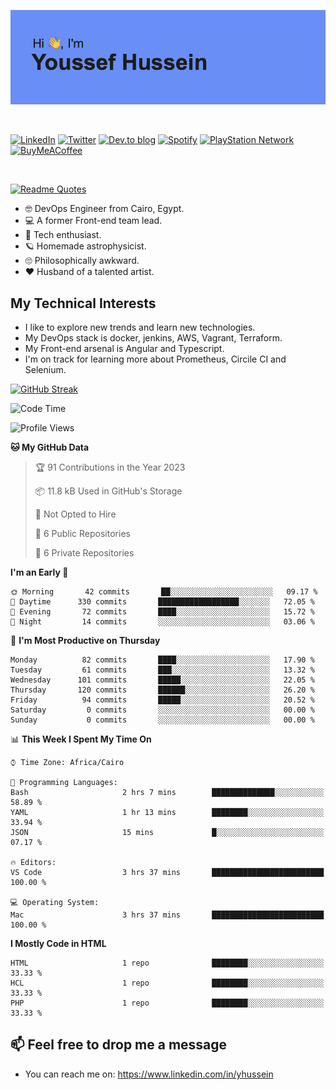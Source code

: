 [![Youssef's GitHub Banner](./assets/youssef-hussein.png)](https://github.com/yorki404)

</br>

[![LinkedIn](https://img.shields.io/badge/linkedin-%230077B5.svg?style=for-the-badge&logo=linkedin&logoColor=white)](https://www.linkedin.com/in/yhussein/)
[![Twitter](https://img.shields.io/badge/yorki404-%231DA1F2.svg?style=for-the-badge&logo=Twitter&logoColor=white)](https://twitter.com/yorki404)
[![Dev.to blog](https://img.shields.io/badge/dev.to-0A0A0A?style=for-the-badge&logo=dev.to&logoColor=white)](https://dev.to/yorki404)
[![Spotify](https://img.shields.io/badge/Spotify-1ED760?style=for-the-badge&logo=spotify&logoColor=white)](https://open.spotify.com/user/yorki404)
[![PlayStation Network](https://img.shields.io/badge/PSN-%230070D1.svg?style=for-the-badge&logo=Playstation&logoColor=white)](https://psnprofiles.com/yorki404)
[![BuyMeACoffee](https://img.shields.io/badge/Buy%20Me%20a%20Coffee-ffdd00?style=for-the-badge&logo=buy-me-a-coffee&logoColor=black)](https://www.buymeacoffee.com/Yorki404)

</br>

[![Readme Quotes](https://quotes-github-readme.vercel.app/api?type=horizontal&theme=dark)](https://github.com/piyushsuthar/github-readme-quotes)


- :nerd_face: DevOps Engineer from Cairo, Egypt.
- :computer: A former Front-end team lead.
- :satellite: Tech enthusiast.
- :ringed_planet: Homemade astrophysicist.
- :roll_eyes: Philosophically awkward.
- :heart: Husband of a talented artist.

## My Technical Interests

- I like to explore new trends and learn new technologies.
- My DevOps stack is docker, jenkins, AWS, Vagrant, Terraform.
- My Front-end arsenal is Angular and Typescript.
- I'm on track for learning more about Prometheus, Circile CI and Selenium.

[![GitHub Streak](https://github-readme-streak-stats.herokuapp.com/?user=yorki404&theme=dark)](https://git.io/streak-stats)

<!--START_SECTION:waka-->
![Code Time](http://img.shields.io/badge/Code%20Time-378%20hrs%2037%20mins-blue)

![Profile Views](http://img.shields.io/badge/Profile%20Views-0-blue)

**🐱 My GitHub Data** 

> 🏆 91 Contributions in the Year 2023
 > 
> 📦 11.8 kB Used in GitHub's Storage 
 > 
> 🚫 Not Opted to Hire
 > 
> 📜 6 Public Repositories 
 > 
> 🔑 6 Private Repositories  
 > 
**I'm an Early 🐤** 

```text
🌞 Morning       42 commits       ██░░░░░░░░░░░░░░░░░░░░░░░   09.17 % 
🌆 Daytime      330 commits       ██████████████████░░░░░░░   72.05 % 
🌃 Evening       72 commits       ████░░░░░░░░░░░░░░░░░░░░░   15.72 % 
🌙 Night         14 commits       ░░░░░░░░░░░░░░░░░░░░░░░░░   03.06 % 

```
📅 **I'm Most Productive on Thursday** 

```text
Monday          82 commits       ████░░░░░░░░░░░░░░░░░░░░░   17.90 % 
Tuesday         61 commits       ███░░░░░░░░░░░░░░░░░░░░░░   13.32 % 
Wednesday      101 commits       █████░░░░░░░░░░░░░░░░░░░░   22.05 % 
Thursday       120 commits       ██████░░░░░░░░░░░░░░░░░░░   26.20 % 
Friday          94 commits       █████░░░░░░░░░░░░░░░░░░░░   20.52 % 
Saturday         0 commits       ░░░░░░░░░░░░░░░░░░░░░░░░░   00.00 % 
Sunday           0 commits       ░░░░░░░░░░░░░░░░░░░░░░░░░   00.00 % 

```


📊 **This Week I Spent My Time On** 

```text
⌚︎ Time Zone: Africa/Cairo

💬 Programming Languages: 
Bash                     2 hrs 7 mins        ██████████████░░░░░░░░░░░   58.89 % 
YAML                     1 hr 13 mins        ████████░░░░░░░░░░░░░░░░░   33.94 % 
JSON                     15 mins             █░░░░░░░░░░░░░░░░░░░░░░░░   07.17 % 

🔥 Editors: 
VS Code                  3 hrs 37 mins       █████████████████████████   100.00 % 

💻 Operating System: 
Mac                      3 hrs 37 mins       █████████████████████████   100.00 % 

```

**I Mostly Code in HTML** 

```text
HTML                     1 repo              ████████░░░░░░░░░░░░░░░░░   33.33 % 
HCL                      1 repo              ████████░░░░░░░░░░░░░░░░░   33.33 % 
PHP                      1 repo              ████████░░░░░░░░░░░░░░░░░   33.33 % 

```



<!--END_SECTION:waka-->

## 📫 Feel free to drop me a message
- You can reach me on: https://www.linkedin.com/in/yhussein
